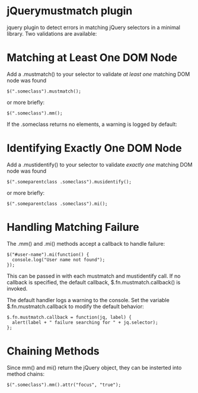 jQuerymustmatch plugin
======================

jquery plugin to detect errors in matching jQuery selectors in a minimal library.  Two validations are available:

Matching at Least One DOM Node
==============================
Add a .mustmatch() to your selector to validate _at least one_ matching DOM node was found

```
$(".someclass").mustmatch();
```

or more briefly:

```
$(".someclass").mm();
```

If the .someclass returns no elements, a warning is logged by default:

Identifying Exactly One DOM Node
================================
Add a .mustidentify() to your selector to validate _exactly one_ matching DOM node was found

```
$(".someparentclass .someclass").musidentify();
```

or more briefly:

```
$(".someparentclass .someclass").mi();
```

Handling Matching Failure
=========================
The .mm() and .mi() methods accept a callback to handle failure:

```
$("#user-name").mi(function() {
  console.log("User name not found");
});
```

This can be passed in with each mustmatch and mustidentify call.  If no callback is specified, the default callback, $.fn.mustmatch.callback() is invoked.

The default handler logs a warning to the console.  Set the variable $.fn.mustmatch.callback to modify the default behavior:

```
$.fn.mustmatch.callback = function(jq, label) {
  alert(label + " failure searching for " + jq.selector);
};
```

Chaining Methods
================
Since mm() and mi() return the jQuery object, they can be insterted into method chains:

```
$(".someclass").mm().attr("focus", "true");
```

